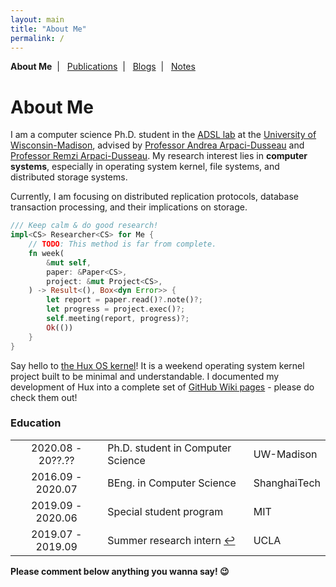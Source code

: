 ```yaml
---
layout: main
title: "About Me"
permalink: /
---
```


<p class="navigation-bar">
  <b>About Me</b>&nbsp;&nbsp;|&nbsp;&nbsp;
  <a href="/publications.html">Publications</a>&nbsp;&nbsp;|&nbsp;&nbsp;
  <a href="/blogs.html">Blogs</a>&nbsp;&nbsp;|&nbsp;&nbsp;
  <a href="/notes.html">Notes</a>
</p>

# About Me

I am a computer science Ph.D. student in the [ADSL lab](https://research.cs.wisc.edu/adsl/) at the [University of Wisconsin-Madison](https://www.wisc.edu/), advised by [Professor Andrea Arpaci-Dusseau](http://pages.cs.wisc.edu/~dusseau/) and [Professor Remzi Arpaci-Dusseau](http://pages.cs.wisc.edu/~remzi/). My research interest lies in **computer systems**, especially in operating system kernel, file systems, and distributed storage systems.

Currently, I am focusing on distributed replication protocols, database transaction processing, and their implications on storage.

```rust
/// Keep calm & do good research!
impl<CS> Researcher<CS> for Me {
    // TODO: This method is far from complete.
    fn week(
        &mut self,
        paper: &Paper<CS>,
        project: &mut Project<CS>,
    ) -> Result<(), Box<dyn Error>> {
        let report = paper.read()?.note()?;
        let progress = project.exec()?;
        self.meeting(report, progress)?;
        Ok(())
    }
}
```

Say hello to [the Hux OS kernel](https://github.com/josehu07/hux-kernel)! It is a weekend operating system kernel project built to be minimal and understandable. I documented my development of Hux into a complete set of [GitHub Wiki pages](https://github.com/josehu07/hux-kernel/wiki) - please do check them out!

### Education

<table>
  <tbody>
    <tr>
      <td style="text-align: center">2020.08 - 20??.??</td>
      <td style="text-align: left">Ph.D. student in Computer Science</td>
      <td style="text-align: left">UW-Madison</td>
    </tr>
    <tr>
      <td style="text-align: center">2016.09 - 2020.07</td>
      <td style="text-align: left">BEng. in Computer Science</td>
      <td style="text-align: left">ShanghaiTech</td>
    </tr>
    <tr>
      <td style="text-align: center">2019.09 - 2020.06</td>
      <td style="text-align: left">Special student program</td>
      <td style="text-align: left">MIT</td>
    </tr>
    <tr>
      <td style="text-align: center">2019.07 - 2019.09</td>
      <td style="text-align: left">Summer research intern <a href="http://systems.cs.ucla.edu">↩︎</a></td>
      <td style="text-align: left">UCLA</td>
    </tr>
  </tbody>
</table>

<!--
### Potpourri

I "waste" a lot of time sorting out and structuring my acquired knowledge and skills. This helps me identify the importance of what I am currently doing. You probably have different views on these fields and they may diverge from my understanding - *I totally agree.*

![Fields](/assets/img/knowledge-graph.png)

I know very little about these fields and am always willing to learn, explore, and contribute more.
-->

<p><strong>Please comment below anything you wanna say! 😉</strong></p>

<!-- For Utterance comments -->
<script src="https://utteranc.es/client.js"
        repo="josehu07/josehu07.github.io"
        issue-term="pathname"
        label="Utterances🔮"
        theme="github-light"
        crossorigin="anonymous"
        async>
</script>
